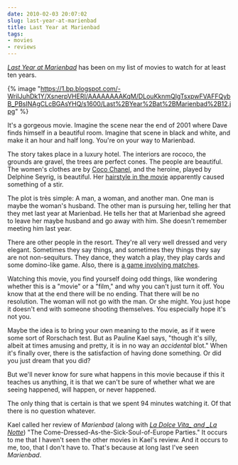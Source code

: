 ```yaml
---
date: 2010-02-03 20:07:02
slug: last-year-at-marienbad
title: Last Year at Marienbad
tags:
- movies
- reviews
---
```


[_Last Year at Marienbad_](https://www.imdb.com/title/tt0054632/) has been on my list of movies to watch for at least ten years.

{% image "https://1.bp.blogspot.com/-WriIJuhDk1Y/XsnerpVHERI/AAAAAAAAKqM/DLouKknmQlgTsxpwFVAFFQybB_PBsINAgCLcBGAsYHQ/s1600/Last%2BYear%2Bat%2BMarienbad%2B12.jpg" %}

It's a gorgeous movie. Imagine the scene near the end of 2001 where Dave finds himself in a beautiful room. Imagine that scene in black and white, and make it an hour and half long. You're on your way to Marienbad.

The story takes place in a  luxury hotel. The interiors are rococo, the grounds are gravel, the trees are perfect cones. The people are beautiful. The women's clothes are by [Coco Chanel](https://en.wikipedia.org/wiki/Coco_Chanel), and the heroine, played by Delphine Seyrig, is beautiful. Her [hairstyle in the movie](https://cinebeats.wordpress.com/2009/11/17/art-film-as-fashion-trend/) apparently caused something of a stir.

<!-- excerpt -->
The plot is très simple: A man, a woman, and another man. One man is maybe the woman's husband. The other man is pursuing her, telling her that they met last year at Marienbad. <!-- excerpt --> He tells her that at Marienbad she agreed to leave her maybe husband and go away with him. She doesn't remember meeting him last year.

There are other people in the resort. They're all very well dressed and very elegant. Sometimes they say things, and sometimes they things they say are not non-sequiturs. They dance, they watch a play, they play cards and some domino-like game. Also, there is [a game involving matches](https://www.flashandmath.com/mathlets/more/nim/).

Watching this movie, you find yourself doing odd things, like wondering whether this is a "movie" or a "film," and why you can't just turn it off. You know that at the end there will be no ending. That there will be no resolution. The woman will not go with the man. Or she might. You just hope it doesn't end with someone shooting themselves. You especially hope it's not you.

Maybe the idea is to bring your own meaning to the movie, as if it were some sort of Rorschach test. But as Pauline Kael says, "though it's silly, albeit at times amusing and pretty, it is in no way an _accidental_ blot." When it's finally over, there is the satisfaction of having done something. Or did you just dream that you did?

But we'll never know for sure what happens in this movie because if this it teaches us anything, it is that we can't be sure of whether what we are seeing happened, will happen, or never happened.

The only thing that is certain is that we spent 94 minutes watching it. Of that there is no question whatever.

Kael called her review
 of _Marienbad_ (along with _[La Dolce Vita_ and _La Notte](https://en.wikipedia.org/wiki/La_notte)_) "The Come-Dressed-As-the-Sick-Soul-of-Europe Parties." It occurs to me that I haven't seen the other movies in Kael's review. And it occurs to me, too, that I don't have to. That's because at long last I've seen _Marienbad_.

